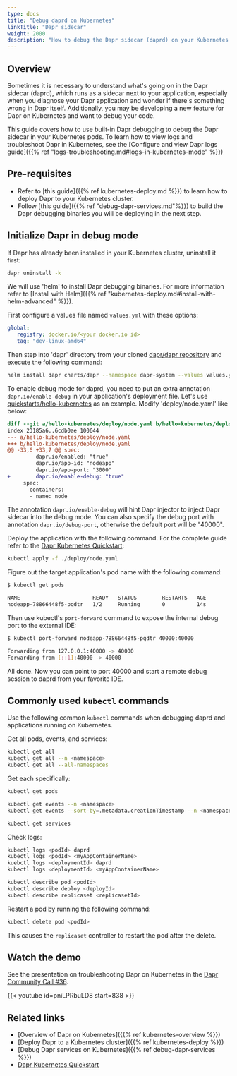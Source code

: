 ```yaml
---
type: docs
title: "Debug daprd on Kubernetes"
linkTitle: "Dapr sidecar"
weight: 2000
description: "How to debug the Dapr sidecar (daprd) on your Kubernetes cluster"
---
```



## Overview

Sometimes it is necessary to understand what's going on in the Dapr sidecar (daprd), which runs as a sidecar next to your application, especially when you diagnose your Dapr application and wonder if there's something wrong in Dapr itself. Additionally, you may be developing a new feature for Dapr on Kubernetes and want to debug your code.

This guide covers how to use built-in Dapr debugging to debug the Dapr sidecar in your Kubernetes pods. To learn how to view logs and troubleshoot Dapr in Kubernetes, see the [Configure and view Dapr logs guide]({{% ref "logs-troubleshooting.md#logs-in-kubernetes-mode" %}})

## Pre-requisites

- Refer to [this guide]({{% ref kubernetes-deploy.md %}}) to learn how to deploy Dapr to your Kubernetes cluster.
- Follow [this guide]({{% ref "debug-dapr-services.md"%}}) to build the Dapr debugging binaries you will be deploying in the next step.


## Initialize Dapr in debug mode

If Dapr has already been installed in your Kubernetes cluster, uninstall it first:

```bash
dapr uninstall -k
```
We will use 'helm' to install Dapr debugging binaries. For more information refer to [Install with Helm]({{% ref "kubernetes-deploy.md#install-with-helm-advanced" %}}).

First configure a values file named `values.yml` with these options:

```yaml
global:
   registry: docker.io/<your docker.io id>
   tag: "dev-linux-amd64"
```

Then step into 'dapr' directory from your cloned [dapr/dapr repository](https://github.com/dapr/dapr) and execute the following command:

```bash
helm install dapr charts/dapr --namespace dapr-system --values values.yml --wait
```

To enable debug mode for daprd, you need to put an extra annotation `dapr.io/enable-debug` in your application's deployment file. Let's use [quickstarts/hello-kubernetes](https://github.com/dapr/quickstarts/tree/master/tutorials/hello-kubernetes) as an example. Modify 'deploy/node.yaml' like below:

```diff
diff --git a/hello-kubernetes/deploy/node.yaml b/hello-kubernetes/deploy/node.yaml
index 23185a6..6cdb0ae 100644
--- a/hello-kubernetes/deploy/node.yaml
+++ b/hello-kubernetes/deploy/node.yaml
@@ -33,6 +33,7 @@ spec:
         dapr.io/enabled: "true"
         dapr.io/app-id: "nodeapp"
         dapr.io/app-port: "3000"
+        dapr.io/enable-debug: "true"
     spec:
       containers:
       - name: node
```

The annotation `dapr.io/enable-debug` will hint Dapr injector to inject Dapr sidecar into the debug mode. You can also specify the debug port with annotation `dapr.io/debug-port`, otherwise the default port will be "40000".

Deploy the application with the following command. For the complete guide refer to the [Dapr Kubernetes Quickstart](https://github.com/dapr/quickstarts/tree/master/tutorials/hello-kubernetes):

```bash
kubectl apply -f ./deploy/node.yaml
```

Figure out the target application's pod name with the following command:

```bash
$ kubectl get pods

NAME                       READY   STATUS        RESTARTS   AGE
nodeapp-78866448f5-pqdtr   1/2     Running       0          14s
```

Then use kubectl's `port-forward` command to expose the internal debug port to the external IDE:

```bash
$ kubectl port-forward nodeapp-78866448f5-pqdtr 40000:40000

Forwarding from 127.0.0.1:40000 -> 40000
Forwarding from [::1]:40000 -> 40000
```

All done. Now you can point to port 40000 and start a remote debug session to daprd from your favorite IDE.

## Commonly used `kubectl` commands

Use the following common `kubectl` commands when debugging daprd and applications running on Kubernetes.

Get all pods, events, and services: 

```bash
kubectl get all
kubectl get all --n <namespace>
kubectl get all --all-namespaces
```

Get each specifically:

```bash
kubectl get pods
```

```bash
kubectl get events --n <namespace>
kubectl get events --sort-by=.metadata.creationTimestamp --n <namespace>
```

```bash
kubectl get services
```

Check logs:

```bash
kubectl logs <podId> daprd
kubectl logs <podId> <myAppContainerName>
kuebctl logs <deploymentId> daprd
kubectl logs <deploymentId> <myAppContainerName>
```

```bash
kubectl describe pod <podId>
kubectl describe deploy <deployId>
kubectl describe replicaset <replicasetId>
```

Restart a pod by running the following command: 

```bash
kubectl delete pod <podId>
```

This causes the `replicaset` controller to restart the pod after the delete.

## Watch the demo

See the presentation on troubleshooting Dapr on Kubernetes in the [Dapr Community Call #36](https://youtu.be/pniLPRbuLD8?si=bGid7oYSp9cThtiI&t=838). 

{{< youtube id=pniLPRbuLD8 start=838 >}}

## Related links

- [Overview of Dapr on Kubernetes]({{% ref kubernetes-overview %}})
- [Deploy Dapr to a Kubernetes cluster]({{% ref kubernetes-deploy %}})
- [Debug Dapr services on Kubernetes]({{% ref debug-dapr-services %}})
- [Dapr Kubernetes Quickstart](https://github.com/dapr/quickstarts/tree/master/tutorials/hello-kubernetes)